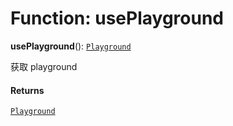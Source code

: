 # Function: usePlayground

**usePlayground**(): [`Playground`](/auto-docs/fixed-layout-editor/classes/Playground.md)

获取 playground

#### Returns

[`Playground`](/auto-docs/fixed-layout-editor/classes/Playground.md)
